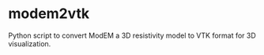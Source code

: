 # modem2vtk
Python script to convert ModEM a 3D resistivity model to VTK format for 3D visualization. 
